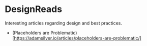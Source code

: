 # DesignReads
Interesting articles regarding design and best practices.

* (Placeholders are Problematic)[https://adamsilver.io/articles/placeholders-are-problematic/]
